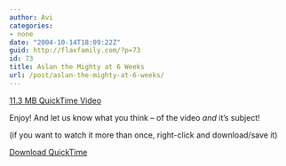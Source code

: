 ```yaml
---
author: Avi
categories:
- none
date: "2004-10-14T18:09:22Z"
guid: http://flaxfamily.com/?p=73
id: 73
title: Aslan the Mighty at 6 Weeks
url: /post/aslan-the-mighty-at-6-weeks/
---
```

[11.3 MB QuickTime Video](http://flaxfamily.com/video/aslan6weeks.mov)

Enjoy! And let us know what you think &#8211; of the video _and_ it&#8217;s subject!

(if you want to watch it more than once, right-click and download/save it)

[Download QuickTime](http://www.apple.com/quicktime/download/)